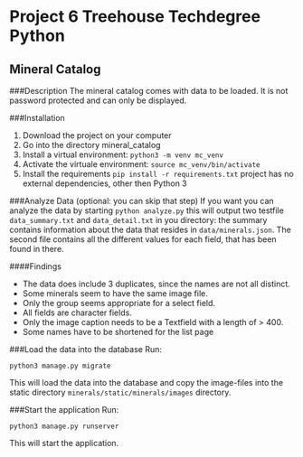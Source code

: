# Project 6 Treehouse Techdegree Python
## Mineral Catalog
###Description
The mineral catalog comes with data to be loaded.
It is not password protected and can only be displayed.

###Installation
1. Download the project on your computer
2. Go into the directory mineral_catalog
3. Install a virtual environment:
    `python3 -m venv mc_venv`
4. Activate the virtuale environment:
    `source mc_venv/bin/activate`
5. Install the requirements
    `pip install -r requirements.txt`
project has no external dependencies, other then Python 3

###Analyze Data (optional: you can skip that step)
If you want you can analyze the data by starting
`python analyze.py` this will output two
testfile `data_summary.txt` and `data_detail.txt`
in you directory: the summary contains information about the data
that resides in `data/minerals.json`. The second file contains all the
different values for each field, that has been found in there.

####Findings
* The data does include 3 duplicates, since the names are not all distinct.
* Some minerals seem to have the same image file.
* Only the group seems
appropriate for a select field.
* All fields are character fields.
* Only the image caption needs to be a Textfield with a length of > 400.
* Some names have to be shortened for the list page

###Load the data into the database
Run:
```
python3 manage.py migrate
```
This will load the data into the database and copy the image-files
into the static directory `minerals/static/minerals/images` directory.

###Start the application
Run:
```
python3 manage.py runserver
```
This will start the application.





